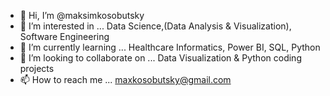 - 👋 Hi, I’m @maksimkosobutsky
- 👀 I’m interested in ... Data Science,(Data Analysis & Visualization), Software Engineering
- 🌱 I’m currently learning ... Healthcare Informatics, Power BI, SQL, Python
- 💞️ I’m looking to collaborate on ... Data Visualization & Python coding projects
- 📫 How to reach me ... maxkosobutsky@gmail.com

<!---
maxkosobutsky/maxkosobutsky is a ✨ special ✨ repository because its `README.md` (this file) appears on your GitHub profile.
You can click the Preview link to take a look at your changes.
--->
